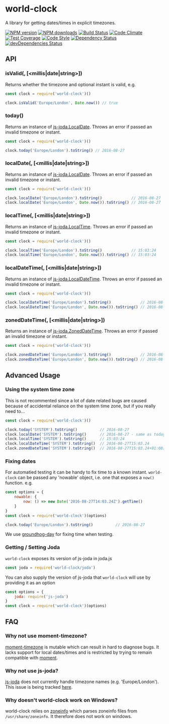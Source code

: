 # world-clock
A library for getting dates/times in explicit timezones.

[![NPM version](https://img.shields.io/npm/v/world-clock.svg?style=flat-square)](https://www.npmjs.com/package/world-clock)
[![NPM downloads](https://img.shields.io/npm/dm/world-clock.svg?style=flat-square)](https://www.npmjs.com/package/world-clock)
[![Build Status](https://img.shields.io/travis/guidesmiths/world-clock/master.svg)](https://travis-ci.org/guidesmiths/world-clock)
[![Code Climate](https://codeclimate.com/github/guidesmiths/world-clock/badges/gpa.svg)](https://codeclimate.com/github/guidesmiths/world-clock)
[![Test Coverage](https://codeclimate.com/github/guidesmiths/world-clock/badges/coverage.svg)](https://codeclimate.com/github/guidesmiths/world-clock/coverage)
[![Code Style](https://img.shields.io/badge/code%20style-imperative-brightgreen.svg)](https://github.com/guidesmiths/eslint-config-imperative)
[![Dependency Status](https://david-dm.org/guidesmiths/world-clock.svg)](https://david-dm.org/guidesmiths/world-clock)
[![devDependencies Status](https://david-dm.org/guidesmiths/world-clock/dev-status.svg)](https://david-dm.org/guidesmiths/world-clock?type=dev)

## API

### isValid(<timezone>, [<millis|date|string>])
Returns whether the timezone and optional instant is valid, e.g.
```js
const clock = require('world-clock')()

clock.isValid('Europe/London', Date.now()) // true
```

### today(<timezone>)
Returns an instance of [js-joda.LocalDate](https://js-joda.github.io/js-joda/esdoc/class/src/LocalDate.js~LocalDate.html). Throws an error if passed an invalid timezone or instant.

```js
const clock = require('world-clock')()

clock.today('Europe/London').toString() // 2016-08-27
```

### localDate(<timezone>, [<millis|date|string>])
Returns an instance of [js-joda.LocalDate](https://js-joda.github.io/js-joda/esdoc/class/src/LocalDate.js~LocalDate.html). Throws an error if passed an invalid timezone or instant.

```js
const clock = require('world-clock')()

clock.localDate('Europe/London').toString()             // 2016-08-27
clock.localDate('Europe/London', Date.now()).toString() // 2016-08-27
```

### localTime(<timezone>, [<millis|date|string>])
Returns an instance of [js-joda.LocalTime](https://js-joda.github.io/js-joda/esdoc/class/src/LocalTime.js~LocalTime.html). Throws an error if passed an invalid timezone or instant.

```js
const clock = require('world-clock')()

clock.localTime('Europe/London').toString()             // 15:03:24
clock.localTime('Europe/London', Date.now()).toString() // 15:03:24
```

### localDateTime(<timezone>, [<millis|date|string>])
Returns an instance of [js-joda.LocalDateTime](https://js-joda.github.io/js-joda/esdoc/class/src/LocalDateTime.js~LocalDateTime.html). Throws an error if passed an invalid timezone or instant.

```js
const clock = require('world-clock')()

clock.localDateTime('Europe/London').toString()             // 2016-08-27T15:03.24
clock.localDateTime('Europe/London', Date.now()).toString() // 2016-08-27T15:03.24
```

### zonedDateTime(<timezone>, [<millis|date|string>])
Returns an instance of [js-joda.ZonedDateTime](https://js-joda.github.io/js-joda/esdoc/class/src/ZonedDateTime.js~ZonedDateTime.html). Throws an error if passed an invalid timezone or instant.

```js
const clock = require('world-clock')()

clock.zonedDateTime('Europe/London').toString()             // 2016-08-27T15:03.24+01:00
clock.zonedDateTime('Europe/London', Date.now()).toString() // 2016-08-27T15:03.24+01:00
```

## Advanced Usage

### Using the system time zone
This is not recommented since a lot of date related bugs are caused because of accidental reliance on the system time zone, but if you really need to...
```js
const clock = require('world-clock')()

clock.today('SYSTEM').toString()          // 2016-08-27
clock.localDate('SYSTEM').toString()      // 2016-08-27 - same as today
clock.localTime('SYSTEM').toString()      // 15:03:24
clock.localDateTime('SYSTEM').toString()  // 2016-08-27T15:03.24
clock.zonedDateTime('SYSTEM').toString()  // 2016-08-27T15:03.24+01:00[SYSTEM]
```

### Fixing dates
For automatied testing it can be handy to fix time to a known instant. ```world-clock``` can be passed any 'nowable' object, i.e. one that exposes a ```now()``` function. e.g.
```js
const options = {
    nowable: {
        now: () => new Date('2016-08-27T14:03.24Z').getTime()
    }
}
const clock = require('world-clock')(options)

clock.today('Europe/London').toString()          // 2016-08-27
```
We use [groundhog-day](https://github.com/guidesmiths/groundhog-day) for fixing time when testing.

### Getting / Setting Joda
```world-clock``` exposes its version of js-joda in joda.js
```js
const joda = require('world-clock/joda')
```
You can also supply the version of js-joda that ```world-clock``` will use by providing it as an option
```js
const options = {
    joda: require('js-joda')
}
const clock = require('world-clock')(options)
```

## FAQ

### Why not use moment-timezone?
[moment-timezone](https://github.com/moment/moment-timezone) is mutable which can result in hard to diagnose bugs. It lacks support for local dates/times and is restricted by trying to remain compatible with [moment](https://github.com/moment/moment).

### Why not use js-joda?
[js-joda](https://github.com/js-joda/js-joda) does not currently handle timezone names (e.g. 'Europe/London'). This issue is being tracked [here](https://github.com/js-joda/js-joda/issues/32).

### Why doesn't world-clock work on Windows?
world-clock relies on [zoneinfo](https://github.com/gsmcwhirter/node-zoneinfo) which parses zoneinfo files from ```/usr/share/zoneinfo```. It therefore does not work on windows.
